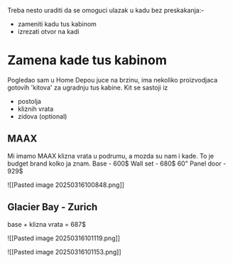 Treba nesto uraditi da se omoguci ulazak u kadu bez preskakanja:-
- zameniti kadu tus kabinom
- izrezati otvor na kadi


# Zamena kade tus kabinom

Pogledao sam u Home Depou juce na brzinu, ima nekoliko proizvodjaca gotovih 'kitova' za ugradnju tus kabine.
Kit se sastoji iz 
- postolja
- kliznih vrata
- zidova (optional)

## MAAX

Mi imamo MAAX klizna vrata u podrumu, a mozda su nam i kade. To je budget brand kolko ja znam.
Base - 600$
Wall set - 680$
60" Panel door - 929$

![[Pasted image 20250316100848.png]]

## Glacier Bay  - Zurich

base + klizna vrata = 687$ 

![[Pasted image 20250316101119.png]]


![[Pasted image 20250316101153.png]]




